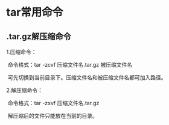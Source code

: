 # tar常用命令

## .tar.gz解压缩命令

1.压缩命令：

​	命令格式：tar  -zcvf   压缩文件名.tar.gz   被压缩文件名

​	可先切换到当前目录下。压缩文件名和被压缩文件名都可加入路径。

 

2.解压缩命令：

​	命令格式：tar  -zxvf   压缩文件名.tar.gz

​	解压缩后的文件只能放在当前的目录。